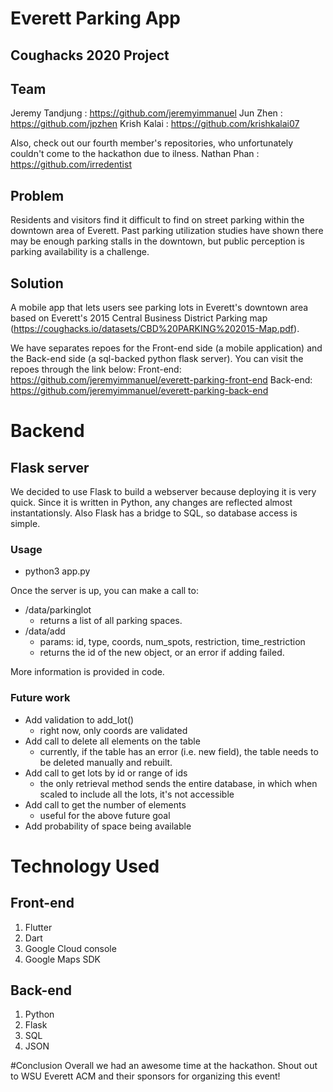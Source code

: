 # Everett Parking App
## Coughacks 2020 Project

## Team
Jeremy Tandjung : https://github.com/jeremyimmanuel
Jun Zhen : https://github.com/jpzhen
Krish Kalai : https://github.com/krishkalai07

Also, check out our fourth member's repositories, who unfortunately couldn't come to the hackathon due to ilness.
Nathan Phan : https://github.com/irredentist

## Problem
Residents and visitors find it difficult to find on street parking within the downtown area of Everett. Past parking utilization studies have shown there may be enough parking stalls in the downtown, but public perception is parking availability is a challenge.

## Solution
A mobile app that lets users see parking lots in Everett's downtown area based on Everett's 2015 Central Business District Parking map (https://coughacks.io/datasets/CBD%20PARKING%202015-Map.pdf).

We have separates repoes for the Front-end side (a mobile application) and the Back-end side (a sql-backed python flask server). You can visit the repoes through the link below: Front-end: https://github.com/jeremyimmanuel/everett-parking-front-end Back-end: https://github.com/jeremyimmanuel/everett-parking-back-end

# Backend

## Flask server

We decided to use Flask to build a webserver because deploying it is very quick. Since it is written in Python, any changes are reflected almost instantationsly. Also Flask has a bridge to SQL, so database access is simple.

### Usage
- python3 app.py

Once the server is up, you can make a call to:
- /data/parkinglot
  - returns a list of all parking spaces.
- /data/add
  - params: id, type, coords, num\_spots, restriction, time\_restriction
  - returns the id of the new object, or an error if adding failed.

More information is provided in code.

### Future work

- Add validation to add\_lot()
  - right now, only coords are validated
- Add call to delete all elements on the table
  - currently, if the table has an error (i.e. new field), the table needs to be deleted manually and rebuilt.
- Add call to get lots by id or range of ids
  - the only retrieval method sends the entire database, in which when scaled to include all the lots, it's not accessible
- Add call to get the number of elements
  - useful for the above future goal
- Add probability of space being available

# Technology Used
## Front-end
1. Flutter
2. Dart
3. Google Cloud console
4. Google Maps SDK

## Back-end
1. Python
2. Flask
3. SQL
4. JSON

#Conclusion
Overall we had an awesome time at the hackathon. Shout out to WSU Everett ACM and their sponsors for organizing this event!
